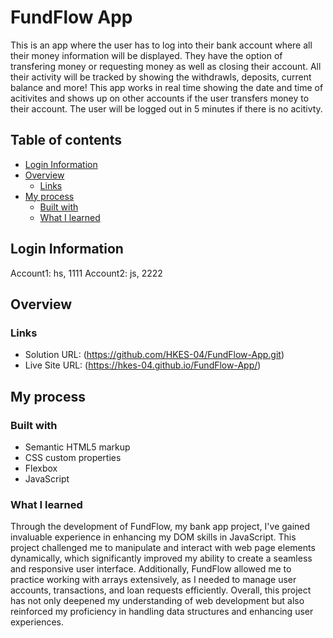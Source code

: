 # FundFlow App

This is an app where the user has to log into their bank account where all their money information will be displayed. They have the option of transfering money or requesting money as well as closing their account. All their activity will be tracked by showing the withdrawls, deposits, current balance and more! This app works in real time showing the date and time of acitivites and shows up on other accounts if the user transfers money to their account. The user will be logged out in 5 minutes if there is no acitivty.

## Table of contents

- [Login Information](#login-information)
- [Overview](#overview)
  - [Links](#links)
- [My process](#my-process)
  - [Built with](#built-with)
  - [What I learned](#what-i-learned)

## Login Information

Account1: hs, 1111
Account2: js, 2222

## Overview

### Links

- Solution URL: (https://github.com/HKES-04/FundFlow-App.git)
- Live Site URL: (https://hkes-04.github.io/FundFlow-App/)

## My process

### Built with

- Semantic HTML5 markup
- CSS custom properties
- Flexbox
- JavaScript

### What I learned

Through the development of FundFlow, my bank app project, I've gained invaluable experience in enhancing my DOM skills in JavaScript. This project challenged me to manipulate and interact with web page elements dynamically, which significantly improved my ability to create a seamless and responsive user interface. Additionally, FundFlow allowed me to practice working with arrays extensively, as I needed to manage user accounts, transactions, and loan requests efficiently. Overall, this project has not only deepened my understanding of web development but also reinforced my proficiency in handling data structures and enhancing user experiences.
